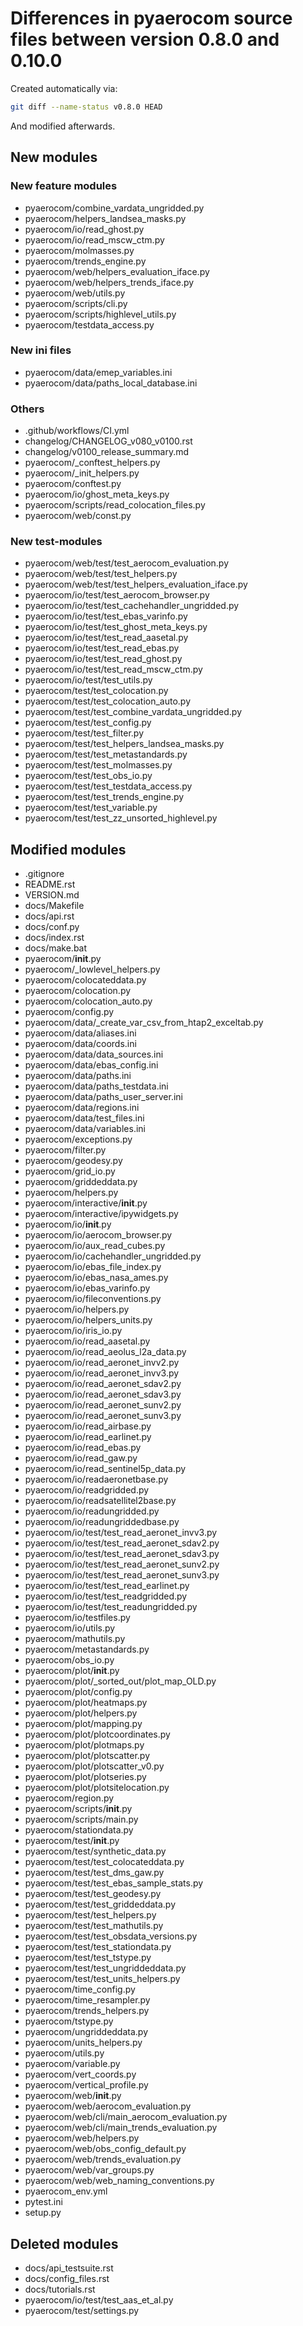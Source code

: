 
# Differences in pyaerocom source files between version 0.8.0 and 0.10.0

Created automatically via:

```bash
git diff --name-status v0.8.0 HEAD
```

And modified afterwards.

## New modules

### New feature modules

-	pyaerocom/combine_vardata_ungridded.py
-	pyaerocom/helpers_landsea_masks.py
-	pyaerocom/io/read_ghost.py
-	pyaerocom/io/read_mscw_ctm.py
-	pyaerocom/molmasses.py
-	pyaerocom/trends_engine.py
-	pyaerocom/web/helpers_evaluation_iface.py
-	pyaerocom/web/helpers_trends_iface.py
-	pyaerocom/web/utils.py
-	pyaerocom/scripts/cli.py
-	pyaerocom/scripts/highlevel_utils.py
-	pyaerocom/testdata_access.py

### New ini files

-	pyaerocom/data/emep_variables.ini
-	pyaerocom/data/paths_local_database.ini

### Others

-	.github/workflows/CI.yml
-	changelog/CHANGELOG_v080_v0100.rst
-	changelog/v0100_release_summary.md
-	pyaerocom/_conftest_helpers.py
-	pyaerocom/_init_helpers.py
-	pyaerocom/conftest.py
-	pyaerocom/io/ghost_meta_keys.py
-	pyaerocom/scripts/read_colocation_files.py
-	pyaerocom/web/const.py

### New test-modules

-	pyaerocom/web/test/test_aerocom_evaluation.py
-	pyaerocom/web/test/test_helpers.py
-	pyaerocom/web/test/test_helpers_evaluation_iface.py
-	pyaerocom/io/test/test_aerocom_browser.py
-	pyaerocom/io/test/test_cachehandler_ungridded.py
-	pyaerocom/io/test/test_ebas_varinfo.py
-	pyaerocom/io/test/test_ghost_meta_keys.py
-	pyaerocom/io/test/test_read_aasetal.py
-	pyaerocom/io/test/test_read_ebas.py
-	pyaerocom/io/test/test_read_ghost.py
-	pyaerocom/io/test/test_read_mscw_ctm.py
-	pyaerocom/io/test/test_utils.py
-	pyaerocom/test/test_colocation.py
-	pyaerocom/test/test_colocation_auto.py
-	pyaerocom/test/test_combine_vardata_ungridded.py
-	pyaerocom/test/test_config.py
-	pyaerocom/test/test_filter.py
-	pyaerocom/test/test_helpers_landsea_masks.py
-	pyaerocom/test/test_metastandards.py
-	pyaerocom/test/test_molmasses.py
-	pyaerocom/test/test_obs_io.py
-	pyaerocom/test/test_testdata_access.py
-	pyaerocom/test/test_trends_engine.py
-	pyaerocom/test/test_variable.py
-	pyaerocom/test/test_zz_unsorted_highlevel.py

## Modified modules
-	.gitignore
-	README.rst
-	VERSION.md
-	docs/Makefile
-	docs/api.rst
-	docs/conf.py
-	docs/index.rst
-	docs/make.bat
-	pyaerocom/__init__.py
-	pyaerocom/_lowlevel_helpers.py
-	pyaerocom/colocateddata.py
-	pyaerocom/colocation.py
-	pyaerocom/colocation_auto.py
-	pyaerocom/config.py
-	pyaerocom/data/_create_var_csv_from_htap2_exceltab.py
-	pyaerocom/data/aliases.ini
-	pyaerocom/data/coords.ini
-	pyaerocom/data/data_sources.ini
-	pyaerocom/data/ebas_config.ini
-	pyaerocom/data/paths.ini
-	pyaerocom/data/paths_testdata.ini
-	pyaerocom/data/paths_user_server.ini
-	pyaerocom/data/regions.ini
-	pyaerocom/data/test_files.ini
-	pyaerocom/data/variables.ini
-	pyaerocom/exceptions.py
-	pyaerocom/filter.py
-	pyaerocom/geodesy.py
-	pyaerocom/grid_io.py
-	pyaerocom/griddeddata.py
-	pyaerocom/helpers.py
-	pyaerocom/interactive/__init__.py
-	pyaerocom/interactive/ipywidgets.py
-	pyaerocom/io/__init__.py
-	pyaerocom/io/aerocom_browser.py
-	pyaerocom/io/aux_read_cubes.py
-	pyaerocom/io/cachehandler_ungridded.py
-	pyaerocom/io/ebas_file_index.py
-	pyaerocom/io/ebas_nasa_ames.py
-	pyaerocom/io/ebas_varinfo.py
-	pyaerocom/io/fileconventions.py
-	pyaerocom/io/helpers.py
-	pyaerocom/io/helpers_units.py
-	pyaerocom/io/iris_io.py
-	pyaerocom/io/read_aasetal.py
-	pyaerocom/io/read_aeolus_l2a_data.py
-	pyaerocom/io/read_aeronet_invv2.py
-	pyaerocom/io/read_aeronet_invv3.py
-	pyaerocom/io/read_aeronet_sdav2.py
-	pyaerocom/io/read_aeronet_sdav3.py
-	pyaerocom/io/read_aeronet_sunv2.py
-	pyaerocom/io/read_aeronet_sunv3.py
-	pyaerocom/io/read_airbase.py
-	pyaerocom/io/read_earlinet.py
-	pyaerocom/io/read_ebas.py
-	pyaerocom/io/read_gaw.py
-	pyaerocom/io/read_sentinel5p_data.py
-	pyaerocom/io/readaeronetbase.py
-	pyaerocom/io/readgridded.py
-	pyaerocom/io/readsatellitel2base.py
-	pyaerocom/io/readungridded.py
-	pyaerocom/io/readungriddedbase.py
-	pyaerocom/io/test/test_read_aeronet_invv3.py
-	pyaerocom/io/test/test_read_aeronet_sdav2.py
-	pyaerocom/io/test/test_read_aeronet_sdav3.py
-	pyaerocom/io/test/test_read_aeronet_sunv2.py
-	pyaerocom/io/test/test_read_aeronet_sunv3.py
-	pyaerocom/io/test/test_read_earlinet.py
-	pyaerocom/io/test/test_readgridded.py
-	pyaerocom/io/test/test_readungridded.py
-	pyaerocom/io/testfiles.py
-	pyaerocom/io/utils.py
-	pyaerocom/mathutils.py
-	pyaerocom/metastandards.py
-	pyaerocom/obs_io.py
-	pyaerocom/plot/__init__.py
-	pyaerocom/plot/_sorted_out/plot_map_OLD.py
-	pyaerocom/plot/config.py
-	pyaerocom/plot/heatmaps.py
-	pyaerocom/plot/helpers.py
-	pyaerocom/plot/mapping.py
-	pyaerocom/plot/plotcoordinates.py
-	pyaerocom/plot/plotmaps.py
-	pyaerocom/plot/plotscatter.py
-	pyaerocom/plot/plotscatter_v0.py
-	pyaerocom/plot/plotseries.py
-	pyaerocom/plot/plotsitelocation.py
-	pyaerocom/region.py
-	pyaerocom/scripts/__init__.py
-	pyaerocom/scripts/main.py
-	pyaerocom/stationdata.py
-	pyaerocom/test/__init__.py
-	pyaerocom/test/synthetic_data.py
-	pyaerocom/test/test_colocateddata.py
-	pyaerocom/test/test_dms_gaw.py
-	pyaerocom/test/test_ebas_sample_stats.py
-	pyaerocom/test/test_geodesy.py
-	pyaerocom/test/test_griddeddata.py
-	pyaerocom/test/test_helpers.py
-	pyaerocom/test/test_mathutils.py
-	pyaerocom/test/test_obsdata_versions.py
-	pyaerocom/test/test_stationdata.py
-	pyaerocom/test/test_tstype.py
-	pyaerocom/test/test_ungriddeddata.py
-	pyaerocom/test/test_units_helpers.py
-	pyaerocom/time_config.py
-	pyaerocom/time_resampler.py
-	pyaerocom/trends_helpers.py
-	pyaerocom/tstype.py
-	pyaerocom/ungriddeddata.py
-	pyaerocom/units_helpers.py
-	pyaerocom/utils.py
-	pyaerocom/variable.py
-	pyaerocom/vert_coords.py
-	pyaerocom/vertical_profile.py
-	pyaerocom/web/__init__.py
-	pyaerocom/web/aerocom_evaluation.py
-	pyaerocom/web/cli/main_aerocom_evaluation.py
-	pyaerocom/web/cli/main_trends_evaluation.py
-	pyaerocom/web/helpers.py
-	pyaerocom/web/obs_config_default.py
-	pyaerocom/web/trends_evaluation.py
-	pyaerocom/web/var_groups.py
-	pyaerocom/web/web_naming_conventions.py
-	pyaerocom_env.yml
-	pytest.ini
-	setup.py

## Deleted modules
-	docs/api_testsuite.rst
-	docs/config_files.rst
-	docs/tutorials.rst
-	pyaerocom/io/test/test_aas_et_al.py
-	pyaerocom/test/settings.py
